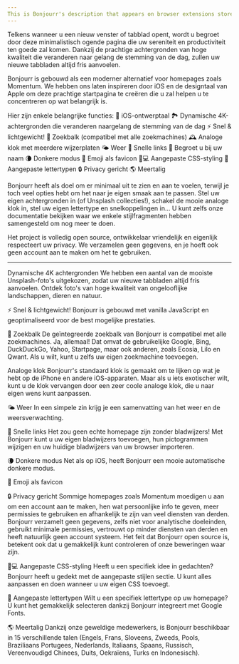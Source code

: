 ```yaml
---
This is Bonjourr's description that appears on browser extensions stores.
---
```


Telkens wanneer u een nieuw venster of tabblad opent, wordt u begroet door deze minimalistisch ogende pagina die uw sereniteit en productiviteit ten goede zal komen. Dankzij de prachtige achtergronden van hoge kwaliteit die veranderen naar gelang de stemming van de dag, zullen uw nieuwe tabbladen altijd fris aanvoelen.

Bonjourr is gebouwd als een moderner alternatief voor homepages zoals Momentum. We hebben ons laten inspireren door iOS en de designtaal van Apple om deze prachtige startpagina te creëren die u zal helpen u te concentreren op wat belangrijk is.

Hier zijn enkele belangrijke functies:
🍏 iOS-ontwerptaal
🏞 Dynamische 4K-achtergronden die veranderen naargelang de stemming van de dag
⚡️ Snel & lichtgewicht!
🔎 Zoekbalk (compatibel met alle zoekmachines)
🕰 Analoge klok met meerdere wijzerplaten
🌤 Weer
🔗 Snelle links
👋 Begroet u bij uw naam
🌘 Donkere modus
🥖 Emoji als favicon
🧑💻 Aangepaste CSS-styling
📝 Aangepaste lettertypen
🔒 Privacy gericht
🌎 Meertalig

Bonjourr heeft als doel om er minimaal uit te zien en aan te voelen, terwijl je toch veel opties hebt om het naar je eigen smaak aan te passen. Stel uw eigen achtergronden in (of Unsplash collecties!), schakel de mooie analoge klok in, stel uw eigen lettertype en snelkoppelingen in... U kunt zelfs onze documentatie bekijken waar we enkele stijlfragmenten hebben samengesteld om nog meer te doen.

Het project is volledig open source, ontwikkelaar vriendelijk en eigenlijk respecteert uw privacy. We verzamelen geen gegevens, en je hoeft ook geen account aan te maken om het te gebruiken.

---

Dynamische 4K achtergronden
We hebben een aantal van de mooiste Unsplash-foto's uitgekozen, zodat uw nieuwe tabbladen altijd fris aanvoelen. Ontdek foto's van hoge kwaliteit van ongelooflijke landschappen, dieren en natuur.

⚡️ Snel & lichtgewicht!
Bonjourr is gebouwd met vanilla JavaScript en geoptimaliseerd voor de best mogelijke prestaties.

🔎 Zoekbalk
De geïntegreerde zoekbalk van Bonjourr is compatibel met alle zoekmachines. Ja, allemaal! Dat omvat de gebruikelijke Google, Bing, DuckDuckGo, Yahoo, Startpage, maar ook anderen, zoals Ecosia, Lilo en Qwant. Als u wilt, kunt u zelfs uw eigen zoekmachine toevoegen.

Analoge klok
Bonjourr's standaard klok is gemaakt om te lijken op wat je hebt op de iPhone en andere iOS-apparaten. Maar als u iets exotischer wilt, kunt u de klok vervangen door een zeer coole analoge klok, die u naar eigen wens kunt aanpassen.

🌤 Weer
In een simpele zin krijg je een samenvatting van het weer en de weersverwachting.

🔗 Snelle links
Het zou geen echte homepage zijn zonder bladwijzers! Met Bonjourr kunt u uw eigen bladwijzers toevoegen, hun pictogrammen wijzigen en uw huidige bladwijzers van uw browser importeren.

🌘 Donkere modus
Net als op iOS, heeft Bonjourr een mooie automatische donkere modus.

🥖 Emoji als favicon

🔒 Privacy gericht
Sommige homepages zoals Momentum moedigen u aan om een account aan te maken, hen wat persoonlijke info te geven, meer permissies te gebruiken en afhankelijk te zijn van veel diensten van derden. Bonjourr verzamelt geen gegevens, zelfs niet voor analytische doeleinden, gebruikt minimale permissies, vertrouwt op minder diensten van derden en heeft natuurlijk geen account systeem. Het feit dat Bonjourr open source is, betekent ook dat u gemakkelijk kunt controleren of onze beweringen waar zijn.

🧑💻 Aangepaste CSS-styling
Heeft u een specifiek idee in gedachten? Bonjourr heeft u gedekt met de aangepaste stijlen sectie. U kunt alles aanpassen en doen wanneer u uw eigen CSS toevoegt.

📝 Aangepaste lettertypen
Wilt u een specifiek lettertype op uw homepage? U kunt het gemakkelijk selecteren dankzij Bonjourr integreert met Google Fonts.

🌎 Meertalig
Dankzij onze geweldige medewerkers, is Bonjourr beschikbaar in 15 verschillende talen (Engels, Frans, Sloveens, Zweeds, Pools, Braziliaans Portugees, Nederlands, Italiaans, Spaans, Russisch, Vereenvoudigd Chinees, Duits, Oekraïens, Turks en Indonesisch).
